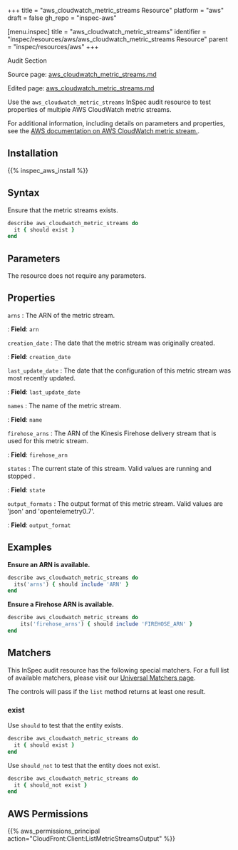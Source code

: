 +++
title = "aws_cloudwatch_metric_streams Resource"
platform = "aws"
draft = false
gh_repo = "inspec-aws"

[menu.inspec]
title = "aws_cloudwatch_metric_streams"
identifier = "inspec/resources/aws/aws_cloudwatch_metric_streams Resource"
parent = "inspec/resources/aws"
+++

<div class="admonition-note">
<p class="admonition-note-title">Audit Section</p>
<div class="admonition-note-text">
<p>Source page: <a href="https://github.com/inspec/inspec-aws/blob/main/docs/resources/aws_cloudwatch_metric_streams.md">aws_cloudwatch_metric_streams.md</a></p>
<p>Edited page: <a href="https://github.com/ianmadd/inspec-aws/blob/im/hugo/docs-chef-io/content/inspec/resources/aws_cloudwatch_metric_streams.md">aws_cloudwatch_metric_streams.md</a></p>
</div>
</div>



Use the `aws_cloudwatch_metric_streams` InSpec audit resource to test properties of multiple AWS CloudWatch metric streams.

For additional information, including details on parameters and properties, see the [AWS documentation on AWS CloudWatch metric stream.](https://docs.aws.amazon.com/AWSCloudFormation/latest/UserGuide/aws-resource-cloudwatch-metricstream.html).

## Installation

{{% inspec_aws_install %}}

## Syntax

Ensure that the metric streams exists.

```ruby
describe aws_cloudwatch_metric_streams do
  it { should exist }
end
```

## Parameters

The resource does not require any parameters.

## Properties

`arns`
: The ARN of the metric stream.

: **Field**: `arn`

`creation_date`
: The date that the metric stream was originally created.

: **Field**: `creation_date`

`last_update_date`
: The date that the configuration of this metric stream was most recently updated.

: **Field**: `last_update_date`

`names`
: The name of the metric stream.

: **Field**: `name`

`firehose_arns`
: The ARN of the Kinesis Firehose delivery stream that is used for this metric stream.

: **Field**: `firehose_arn`

`states`
: The current state of this stream. Valid values are running and stopped .

: **Field**: `state`

`output_formats`
: The output format of this metric stream. Valid values are 'json' and 'opentelemetry0.7'.

: **Field**: `output_format`

## Examples

**Ensure an ARN is available.**

```ruby
describe aws_cloudwatch_metric_streams do
  its('arns') { should include 'ARN' }
end
```

**Ensure a Firehose ARN is available.**

```ruby
describe aws_cloudwatch_metric_streams do
    its('firehose_arns') { should include 'FIREHOSE_ARN' }
end
```

## Matchers

This InSpec audit resource has the following special matchers. For a full list of available matchers, please visit our [Universal Matchers page](https://www.inspec.io/docs/reference/matchers/).

The controls will pass if the `list` method returns at least one result.

### exist

Use `should` to test that the entity exists.

```ruby
describe aws_cloudwatch_metric_streams do
  it { should exist }
end
```

Use `should_not` to test that the entity does not exist.

```ruby
describe aws_cloudwatch_metric_streams do
  it { should_not exist }
end
```

## AWS Permissions

{{% aws_permissions_principal action="CloudFront:Client:ListMetricStreamsOutput" %}}
